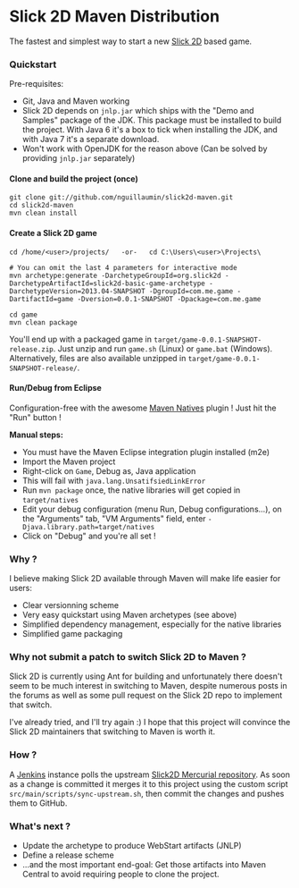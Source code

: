 # Slick 2D Maven Distribution

The fastest and simplest way to start a new [Slick 2D](http://www.slick2d.org/) based game.

### Quickstart

Pre-requisites:
* Git, Java and Maven working
* Slick 2D depends on `jnlp.jar` which ships with the "Demo and Samples" package of the JDK. This package must be installed to build the project. With Java 6 it's a box to tick when installing the JDK, and with Java 7 it's a separate download.
* Won't work with OpenJDK for the reason above (Can be solved by providing `jnlp.jar` separately)

#### Clone and build the project (once)

```
git clone git://github.com/nguillaumin/slick2d-maven.git
cd slick2d-maven
mvn clean install
```

#### Create a Slick 2D game

```
cd /home/<user>/projects/   -or-   cd C:\Users\<user>\Projects\

# You can omit the last 4 parameters for interactive mode
mvn archetype:generate -DarchetypeGroupId=org.slick2d -DarchetypeArtifactId=slick2d-basic-game-archetype -DarchetypeVersion=2013.04-SNAPSHOT -DgroupId=com.me.game -DartifactId=game -Dversion=0.0.1-SNAPSHOT -Dpackage=com.me.game

cd game
mvn clean package
```

You'll end up with a packaged game in `target/game-0.0.1-SNAPSHOT-release.zip`. Just unzip and run `game.sh` (Linux) or `game.bat` (Windows). Alternatively, files are also available unzipped in `target/game-0.0.1-SNAPSHOT-release/`.

#### Run/Debug from Eclipse

Configuration-free with the awesome [Maven Natives](https://code.google.com/p/mavennatives/#Eclipse_Plugin) plugin ! Just hit the "Run" button ! 

**Manual steps:**

* You must have the Maven Eclipse integration plugin installed (m2e)
* Import the Maven project
* Right-click on `Game`, Debug as, Java application
* This will fail with `java.lang.UnsatifsiedLinkError`
* Run `mvn package` once, the native libraries will get copied in `target/natives`
* Edit your debug configuration (menu Run, Debug configurations...), on the "Arguments" tab, "VM Arguments" field, enter `-Djava.library.path=target/natives`
* Click on "Debug" and you're all set !

### Why ?

I believe making Slick 2D available through Maven will make life easier for users:

* Clear versionning scheme
* Very easy quickstart using Maven archetypes (see above)
* Simplified dependency management, especially for the native libraries
* Simplified game packaging

### Why not submit a patch to switch Slick 2D to Maven ?

Slick 2D is currently using Ant for building and unfortunately there doesn't seem to be much interest in switching to Maven, despite numerous posts in the forums as well as some pull request on the Slick 2D repo to implement that switch.

I've already tried, and I'll try again :) I hope that this project will convince the Slick 2D maintainers that switching to Maven is worth it.

### How ?

A [Jenkins](http://www.jenkins-ci.org/) instance polls the upstream [Slick2D Mercurial repository](http://bitbucket.org/kevglass/slick/). As soon as a change is committed it merges it to this project using the custom script `src/main/scripts/sync-upstream.sh`, then commit the changes and pushes them to GitHub.

### What's next ?

* Update the archetype to produce WebStart artifacts (JNLP)
* Define a release scheme
* ...and the most important end-goal: Get those artifacts into Maven Central to avoid requiring people to clone the project.
